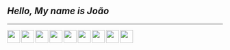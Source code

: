  ## *Hello, My name is João*
 ---

<div align="center">
   <img align="left" height="30px" src="https://cdn.jsdelivr.net/gh/devicons/devicon/icons/html5/html5-original.svg" />
   <img align="left" height="30px" src="https://cdn.jsdelivr.net/gh/devicons/devicon/icons/css3/css3-plain.svg" />
   <img align="left" height="30px" src="https://cdn.jsdelivr.net/gh/devicons/devicon/icons/javascript/javascript-original.svg" />
   <img align="left" height="30px" src="https://cdn.jsdelivr.net/gh/devicons/devicon/icons/typescript/typescript-plain.svg" />
   <img align="left" height="30px" src="https://cdn.jsdelivr.net/gh/devicons/devicon/icons/react/react-original.svg" />
   <img align="left" height="30px" src="https://cdn.jsdelivr.net/gh/devicons/devicon/icons/redux/redux-original.svg" />
   <img align="left" height="30px"  src="https://cdn.jsdelivr.net/gh/devicons/devicon/icons/nodejs/nodejs-original.svg" />
   <img align="left" height="30px" src="https://cdn.jsdelivr.net/gh/devicons/devicon/icons/git/git-original.svg" />
   <img align="left" height="30px" src="https://cdn.jsdelivr.net/gh/devicons/devicon/icons/npm/npm-original-wordmark.svg" />
</div>



          

